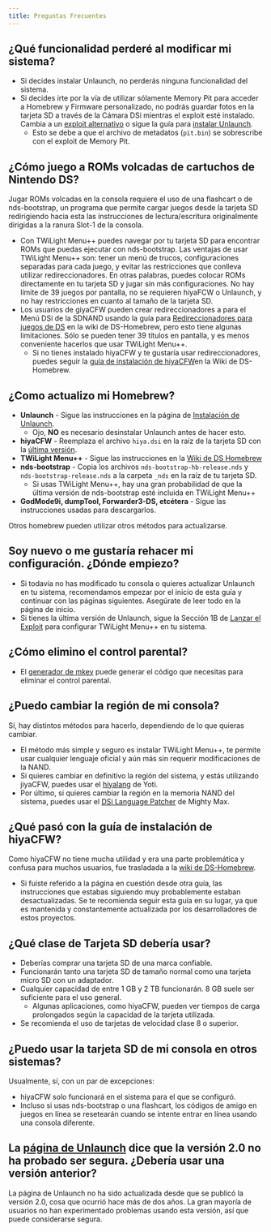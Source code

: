 ```yaml
---
title: Preguntas Frecuentes
---
```


## ¿Qué funcionalidad perderé al modificar mi sistema?
- Si decides instalar Unlaunch, no perderás ninguna funcionalidad del sistema.
- Si decides irte por la vía de utilizar sólamente Memory Pit para acceder a Homebrew y Firmware personalizado, no podrás guardar fotos en la tarjeta SD a través de la Cámara DSi mientras el exploit esté instalado. Cambia a un [exploit alternativo](alternate-exploits) o sigue la guía para [instalar Unlaunch](installing-unlaunch).
   - Esto se debe a que el archivo de metadatos (`pit.bin`) se sobrescribe con el exploit de Memory Pit.

## ¿Cómo juego a ROMs volcadas de cartuchos de Nintendo DS?
Jugar ROMs volcadas en la consola requiere el uso de una flashcart o de nds-bootstrap, un programa que permite cargar juegos desde la tarjeta SD redirigiendo hacia esta las instrucciones de lectura/escritura originalmente dirigidas a la ranura Slot-1 de la consola.
- Con TWiLight Menu++ puedes navegar por tu tarjeta SD para encontrar ROMs que puedas ejecutar con nds-bootstrap. Las ventajas de usar TWiLight Menu++ son: tener un menú de trucos, configuraciones separadas para cada juego, y evitar las restricciones que conlleva utilizar redireccionadores. En otras palabras, puedes colocar ROMs directamente en tu tarjeta SD y jugar sin más configuraciones. No hay límite de 39 juegos por pantalla, no se requieren hiyaFCW o Unlaunch, y no hay restricciones en cuanto al tamaño de la tarjeta SD.
- Los usuarios de giyaCFW pueden crear redireccionadores a para el Menú DSi de la SDNAND usando la guía para [Redireccionadores para juegos de DS](https://wiki.ds-homebrew.com/ds-index/forwarders?tab=tab-dsi-sd-card) en la wiki de DS-Homebrew, pero esto tiene algunas limitaciones. Sólo se pueden tener 39 títulos en pantalla, y es menos conveniente hacerlos que usar TWiLight Menu++.
   - Si no tienes instalado hiyaCFW y te gustaría usar redireccionadores, puedes seguir la [guía de instalación de hiyaCFW](https://wiki.ds-homebrew.com/hiyacfw/installing)en la Wiki de DS-Homebrew.

## ¿Como actualizo mi Homebrew?
- **Unlaunch** - Sigue las instrucciones en la página de [Instalación de Unlaunch](installing-unlaunch).
   - Ojo, **NO** es necesario desinstalar Unlaunch antes de hacer esto.
- **hiyaCFW** - Reemplaza el archivo `hiya.dsi` en la raíz de la tarjeta SD con la [última versión](https://github.com/RocketRobz/hiyaCFW/releases).
- **TWiLight Menu++** - Sigue las instrucciones en la [Wiki de DS Homebrew](https://wiki.ds-homebrew.com/twilightmenu/updating-dsi)
- **nds-bootstrap** - Copia los archivos `nds-bootstrap-hb-release.nds` y `nds-bootstrap-release.nds` a la carpeta `_nds` en la raíz de tu tarjeta SD.
   - Si usas TWiLight Menu++, hay una gran probabilidad de que la última versión de nds-bootstrap esté incluida en TWiLight Menu++
- **GodMode9i, dumpTool, Forwarder3-DS, etcétera** - Sigue las instrucciones usadas para descargarlos.

Otros homebrew pueden utilizar otros métodos para actualizarse.

## Soy nuevo o me gustaría rehacer mi configuración. ¿Dónde empiezo?
- Si todavía no has modificado tu consola o quieres actualizar Unlaunch en tu sistema, recomendamos empezar por el inicio de esta guía y continuar con las páginas siguientes. Asegúrate de leer todo en la página de inicio.
- Si tienes la última versión de Unlaunch, sigue la Sección 1B de [Lanzar el Exploit](launching-the-exploit.html#twilight-menu) para configurar TWiLight Menu++ en tu sistema.

## ¿Cómo elimino el control parental?
- El [generador de mkey](https://mkey.salthax.org) puede generar el código que necesitas para eliminar el control parental.

## ¿Puedo cambiar la región de mi consola?
Sí, hay distintos métodos para hacerlo, dependiendo de lo que quieras cambiar.
- El método más simple y seguro es instalar TWiLight Menu++, te permite usar cualquier lenguaje oficial y aún más sin requerir modificaciones de la NAND.
- Si quieres cambiar en definitivo la región del sistema, y estás utilizando jiyaCFW, puedes usar el [hiyalang](https://github.com/Yoti/cli_hiyalang/releases) de Yoti.
- Por último, si quieres cambiar la región en la memoria NAND del sistema, puedes usar el [DSi Language Patcher](https://gbatemp.net/threads/release-dsi-language-patcher.582836/) de Mighty Max.

## ¿Qué pasó con la guía de instalación de hiyaCFW?
Como hiyaCFW no tiene mucha utilidad y era una parte problemática y confusa para muchos usuarios, fue trasladada a la [wiki de DS-Homebrew](https://wiki.ds-homebrew.com/hiyacfw/installing).
- Si fuiste referido a la página en cuestión desde otra guía, las instrucciones que estabas siguiendo muy probablemente estaban desactualizadas. Se te recomienda seguir esta guía en su lugar, ya que es mantenida y constantemente actualizada por los desarrolladores de estos proyectos.

## ¿Qué clase de Tarjeta SD debería usar?
- Deberías comprar una tarjeta SD de una marca confiable.
- Funcionarán tanto una tarjeta SD de tamaño normal como una tarjeta micro SD con un adaptador.
- Cualquier capacidad de entre 1 GB y 2 TB funcionarán. 8 GB suele ser suficiente para el uso general.
  - Algunas aplicaciones, como hiyaCFW, pueden ver tiempos de carga prolongados según la capacidad de la tarjeta utilizada.
- Se recomienda el uso de tarjetas de velocidad clase 8 o superior.

## ¿Puedo usar la tarjeta SD de mi consola en otros sistemas?
Usualmente, sí, con un par de excepciones:
- hiyaCFW solo funcionará en el sistema para el que se configuró.
- Incluso si usas nds-bootstrap o una flashcart, los códigos de amigo en juegos en línea se resetearán cuando se intente entrar en línea usando una consola diferente.

## La [página de Unlaunch](https://problemkaputt.de/unlaunch.htm) dice que la versión 2.0 no ha probado ser segura. ¿Debería usar una versión anterior?
La página de Unlaunch no ha sido actualizada desde que se publicó la versión 2.0, cosa que ocurrió hace más de dos años. La gran mayoría de usuarios no han experimentado problemas usando esta versión, así que puede considerarse segura.

